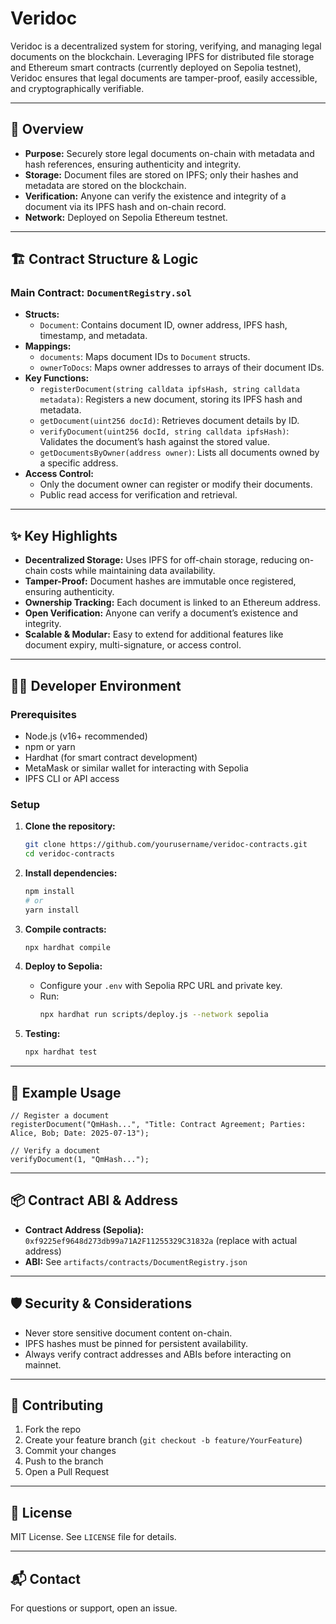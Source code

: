# Veridoc

Veridoc is a decentralized system for storing, verifying, and managing legal documents on the blockchain. Leveraging IPFS for distributed file storage and Ethereum smart contracts (currently deployed on Sepolia testnet), Veridoc ensures that legal documents are tamper-proof, easily accessible, and cryptographically verifiable.

---

## 🚀 Overview

- **Purpose:** Securely store legal documents on-chain with metadata and hash references, ensuring authenticity and integrity.
- **Storage:** Document files are stored on IPFS; only their hashes and metadata are stored on the blockchain.
- **Verification:** Anyone can verify the existence and integrity of a document via its IPFS hash and on-chain record.
- **Network:** Deployed on Sepolia Ethereum testnet.

---

## 🏗️ Contract Structure & Logic

### Main Contract: `DocumentRegistry.sol`

- **Structs:**
  - `Document`: Contains document ID, owner address, IPFS hash, timestamp, and metadata.
- **Mappings:**
  - `documents`: Maps document IDs to `Document` structs.
  - `ownerToDocs`: Maps owner addresses to arrays of their document IDs.
- **Key Functions:**
  - `registerDocument(string calldata ipfsHash, string calldata metadata)`: Registers a new document, storing its IPFS hash and metadata.
  - `getDocument(uint256 docId)`: Retrieves document details by ID.
  - `verifyDocument(uint256 docId, string calldata ipfsHash)`: Validates the document’s hash against the stored value.
  - `getDocumentsByOwner(address owner)`: Lists all documents owned by a specific address.
- **Access Control:**
  - Only the document owner can register or modify their documents.
  - Public read access for verification and retrieval.

---

## ✨ Key Highlights

- **Decentralized Storage:** Uses IPFS for off-chain storage, reducing on-chain costs while maintaining data availability.
- **Tamper-Proof:** Document hashes are immutable once registered, ensuring authenticity.
- **Ownership Tracking:** Each document is linked to an Ethereum address.
- **Open Verification:** Anyone can verify a document’s existence and integrity.
- **Scalable & Modular:** Easy to extend for additional features like document expiry, multi-signature, or access control.

---

## 🧑‍💻 Developer Environment

### Prerequisites

- Node.js (v16+ recommended)
- npm or yarn
- Hardhat (for smart contract development)
- MetaMask or similar wallet for interacting with Sepolia
- IPFS CLI or API access

### Setup

1. **Clone the repository:**
   ```bash
   git clone https://github.com/yourusername/veridoc-contracts.git
   cd veridoc-contracts
   ```

2. **Install dependencies:**
   ```bash
   npm install
   # or
   yarn install
   ```

3. **Compile contracts:**
   ```bash
   npx hardhat compile
   ```

4. **Deploy to Sepolia:**
   - Configure your `.env` with Sepolia RPC URL and private key.
   - Run:
     ```bash
     npx hardhat run scripts/deploy.js --network sepolia
     ```

5. **Testing:**
   ```bash
   npx hardhat test
   ```

---

## 📝 Example Usage

```solidity
// Register a document
registerDocument("QmHash...", "Title: Contract Agreement; Parties: Alice, Bob; Date: 2025-07-13");

// Verify a document
verifyDocument(1, "QmHash...");
```

---

## 📦 Contract ABI & Address

- **Contract Address (Sepolia):** `0xf9225ef9648d273db99a71A2F11255329C31832a` (replace with actual address)
- **ABI:** See `artifacts/contracts/DocumentRegistry.json`

---

## 🛡️ Security & Considerations

- Never store sensitive document content on-chain.
- IPFS hashes must be pinned for persistent availability.
- Always verify contract addresses and ABIs before interacting on mainnet.

---

## 🤝 Contributing

1. Fork the repo
2. Create your feature branch (`git checkout -b feature/YourFeature`)
3. Commit your changes
4. Push to the branch
5. Open a Pull Request

---

## 📄 License

MIT License. See `LICENSE` file for details.

---

## 📬 Contact

For questions or support, open an issue.
